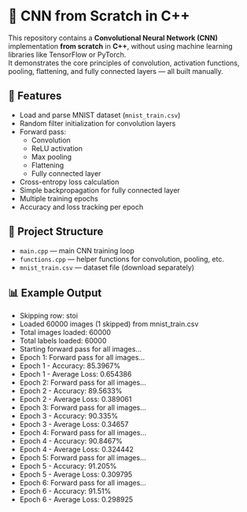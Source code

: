 # 🧠 CNN from Scratch in C++

This repository contains a **Convolutional Neural Network (CNN)** implementation **from scratch** in **C++**, without using machine learning libraries like TensorFlow or PyTorch.  
It demonstrates the core principles of convolution, activation functions, pooling, flattening, and fully connected layers — all built manually.

## 📌 Features
- Load and parse MNIST dataset (`mnist_train.csv`)
- Random filter initialization for convolution layers
- Forward pass:
  - Convolution
  - ReLU activation
  - Max pooling
  - Flattening
  - Fully connected layer
- Cross-entropy loss calculation
- Simple backpropagation for fully connected layer
- Multiple training epochs
- Accuracy and loss tracking per epoch

## 📂 Project Structure
- `main.cpp` — main CNN training loop
- `functions.cpp` — helper functions for convolution, pooling, etc.
- `mnist_train.csv` — dataset file (download separately)

## 📊 Example Output
- Skipping row: stoi
- Loaded 60000 images (1 skipped) from mnist_train.csv
- Total images loaded: 60000
- Total labels loaded: 60000
- Starting forward pass for all images...
- Epoch 1: Forward pass for all images...
- Epoch 1 - Accuracy: 85.3967%
- Epoch 1 - Average Loss: 0.654386
- Epoch 2: Forward pass for all images...
- Epoch 2 - Accuracy: 89.5633%
- Epoch 2 - Average Loss: 0.389061
- Epoch 3: Forward pass for all images...
- Epoch 3 - Accuracy: 90.335%
- Epoch 3 - Average Loss: 0.34657
- Epoch 4: Forward pass for all images...
- Epoch 4 - Accuracy: 90.8467%
- Epoch 4 - Average Loss: 0.324442
- Epoch 5: Forward pass for all images...
- Epoch 5 - Accuracy: 91.205%
- Epoch 5 - Average Loss: 0.309795
- Epoch 6: Forward pass for all images...
- Epoch 6 - Accuracy: 91.51%
- Epoch 6 - Average Loss: 0.298925



